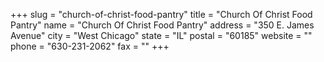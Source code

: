 +++
slug = "church-of-christ-food-pantry"
title = "Church Of Christ Food Pantry"
name = "Church Of Christ Food Pantry"
address = "350 E. James Avenue"
city = "West Chicago"
state = "IL"
postal = "60185"
website = ""
phone = "630-231-2062"
fax = ""
+++
